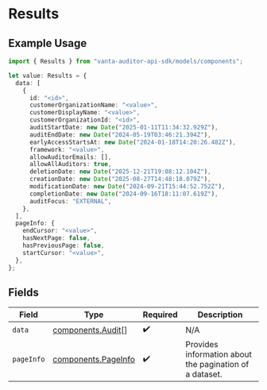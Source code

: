 # Results

## Example Usage

```typescript
import { Results } from "vanta-auditor-api-sdk/models/components";

let value: Results = {
  data: [
    {
      id: "<id>",
      customerOrganizationName: "<value>",
      customerDisplayName: "<value>",
      customerOrganizationId: "<id>",
      auditStartDate: new Date("2025-01-11T11:34:32.929Z"),
      auditEndDate: new Date("2024-05-19T03:46:21.394Z"),
      earlyAccessStartsAt: new Date("2024-01-18T14:20:26.482Z"),
      framework: "<value>",
      allowAuditorEmails: [],
      allowAllAuditors: true,
      deletionDate: new Date("2025-12-21T19:08:12.104Z"),
      creationDate: new Date("2025-08-27T14:48:18.079Z"),
      modificationDate: new Date("2024-09-21T15:44:52.752Z"),
      completionDate: new Date("2024-09-16T18:11:07.619Z"),
      auditFocus: "EXTERNAL",
    },
  ],
  pageInfo: {
    endCursor: "<value>",
    hasNextPage: false,
    hasPreviousPage: false,
    startCursor: "<value>",
  },
};
```

## Fields

| Field                                                      | Type                                                       | Required                                                   | Description                                                |
| ---------------------------------------------------------- | ---------------------------------------------------------- | ---------------------------------------------------------- | ---------------------------------------------------------- |
| `data`                                                     | [components.Audit](../../models/components/audit.md)[]     | :heavy_check_mark:                                         | N/A                                                        |
| `pageInfo`                                                 | [components.PageInfo](../../models/components/pageinfo.md) | :heavy_check_mark:                                         | Provides information about the pagination of a dataset.    |
